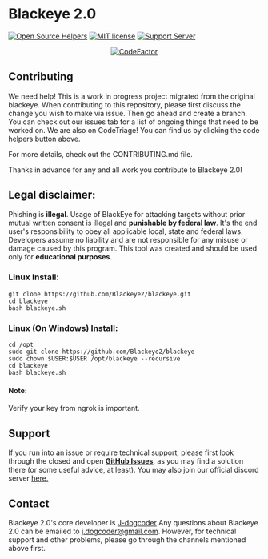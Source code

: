 Blackeye 2.0
=============
[![Open Source Helpers](https://www.codetriage.com/j-dogcoder/blackeye-2.0/badges/users.svg)](https://www.codetriage.com/j-dogcoder/blackeye-2.0) [![MIT license](https://img.shields.io/badge/License-MIT-blue.svg)](https://lbesson.mit-license.org/) [![Support Server](https://img.shields.io/discord/591914197219016707.svg?color=7289da&label=Blackeye_2.0_Support&logo=discord&style=flat-square)](https://discord.gg/VNszctrqUP) 
<br />
<p align="center" ><a href="https://www.codefactor.io/repository/github/blackeye2/blackeye"><img src="https://www.codefactor.io/repository/github/blackeye2/blackeye/badge" alt="CodeFactor" /></a></p>

## Contributing 
We need help! This is a work in progress project migrated from the original blackeye. When contributing to this repository, please first discuss the change you wish to make via issue. Then go ahead and create a branch. You can check out our issues tab for a list of ongoing things that need to be worked on. We are also on CodeTriage! You can find us by clicking the code helpers button above.

For more details, check out the CONTRIBUTING.md file. 

Thanks in advance for any and all work you contribute to Blackeye 2.0!

## Legal disclaimer:
Phishing is <strong>illegal</strong>. Usage of BlackEye for attacking targets without prior mutual written consent is illegal and <strong>punishable by federal law</strong>. 
It's the end user's responsibility to obey all applicable local, state and federal laws. Developers assume no liability and are not responsible for any misuse or damage caused by this program. This tool was created and should be used only for <strong>educational purposes</strong>.


### Linux Install:
```
git clone https://github.com/Blackeye2/blackeye.git
cd blackeye
bash blackeye.sh
```

### Linux (On Windows) Install:
```
cd /opt
sudo git clone https://github.com/Blackeye2/blackeye
sudo chown $USER:$USER /opt/blackeye --recursive
cd blackeye
bash blackeye.sh
```

#### Note: 
Verify your key from ngrok is important.

## Support

If you run into an issue or require technical support, please first look through the closed and open **[GitHub Issues](https://github.com/j-dogcoder/Blackeye-2.0/issues)**, as you may find a solution there (or some useful advice, at least). You may also join our official discord server [here.](https://discord.gg/VNszctrqUP)

## Contact

Blackeye 2.0's core developer is [J-dogcoder](https://github.com/j-dogcoder) Any questions about Blackeye 2.0 can be emailed to [j.dogcoder@gmail.com](mailto:j.dogcoder@gmail.com). However, for technical support and other problems, please go through the channels mentioned above first.

